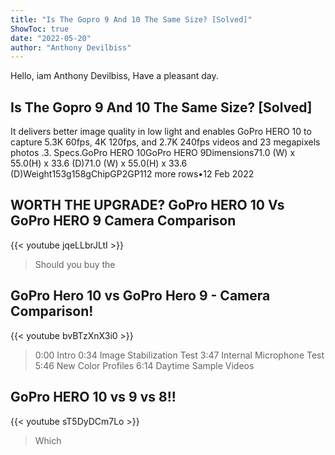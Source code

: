 ```yaml
---
title: "Is The Gopro 9 And 10 The Same Size? [Solved]"
ShowToc: true 
date: "2022-05-20"
author: "Anthony Devilbiss" 
---
```


Hello, iam Anthony Devilbiss, Have a pleasant day.
## Is The Gopro 9 And 10 The Same Size? [Solved]
It delivers better image quality in low light and enables GoPro HERO 10 to capture 5.3K 60fps, 4K 120fps, and 2.7K 240fps videos and 23 megapixels photos
.3. Specs.GoPro HERO 10GoPro HERO 9Dimensions71.0 (W) x 55.0(H) x 33.6 (D)71.0 (W) x 55.0(H) x 33.6 (D)Weight153g158gChipGP2GP112 more rows•12 Feb 2022

## WORTH THE UPGRADE? GoPro HERO 10 Vs GoPro HERO 9 Camera Comparison
{{< youtube jqeLLbrJLtI >}}
>Should you buy the 

## GoPro Hero 10 vs GoPro Hero 9 - Camera Comparison!
{{< youtube bvBTzXnX3i0 >}}
>0:00 Intro 0:34 Image Stabilization Test 3:47 Internal Microphone Test 5:46 New Color Profiles 6:14 Daytime Sample Videos 

## GoPro HERO 10 vs 9 vs 8!!
{{< youtube sT5DyDCm7Lo >}}
>Which 

